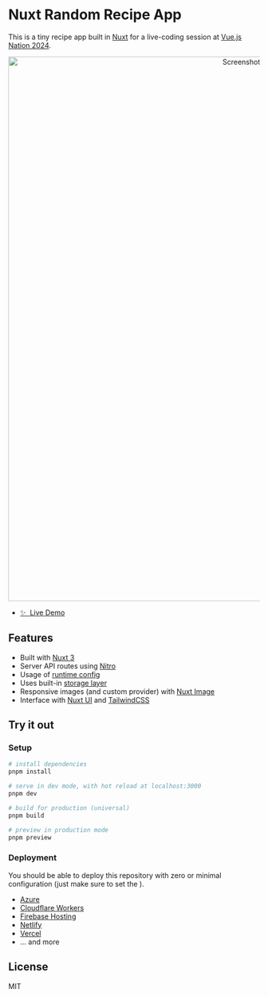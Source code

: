 # Nuxt Random Recipe App

This is a tiny recipe app built in [Nuxt](https://nuxt.com/) for a live-coding session at [Vue.js Nation 2024](https://vuejsnation.com/).

<p align="center">
  <a href="https://nuxt-spooon.vercel.app/" target="_blank">
    <img width="1090" alt="Screenshot of the random recipe app" src="https://github.com/danielroe/spooon/assets/28706372/986f39c5-a541-462d-a547-b7838685daa1">
  </a>
</p>

- [✨ &nbsp;Live Demo](https://nuxt-spooon.vercel.app/)
<!-- - [🔈 &nbsp;Talk](TBA) -->

## Features

- Built with [Nuxt 3](https://nuxt.com/)
- Server API routes using [Nitro](https://nuxt.com/docs/guide/concepts/server-engine)
- Usage of [runtime config](https://nuxt.com/docs/guide/going-further/runtime-config)
- Uses built-in [storage layer](https://nuxt.com/docs/guide/directory-structure/server#server-storage)
- Responsive images (and custom provider) with [Nuxt Image](https://image.nuxt.com/)
- Interface with [Nuxt UI](https://ui.nuxt.com/) and [TailwindCSS](https://tailwindcss.nuxtjs.org/)

## Try it out

### Setup

```bash
# install dependencies
pnpm install

# serve in dev mode, with hot reload at localhost:3000
pnpm dev

# build for production (universal)
pnpm build

# preview in production mode
pnpm preview
```

### Deployment

You should be able to deploy this repository with zero or minimal configuration (just make sure to set the ).

- [Azure](https://nuxt.com/docs/deployment/azure)
- [Cloudflare Workers](https://nuxt.com/docs/deployment/cloudflare)
- [Firebase Hosting](https://nuxt.com/docs/deployment/firebase)
- [Netlify](https://nuxt.com/docs/deployment/netlify)
- [Vercel](https://nuxt.com/docs/deployment/vercel)
- ... and more

## License

MIT
